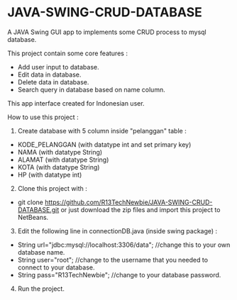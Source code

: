 # JAVA-SWING-CRUD-DATABASE
A JAVA Swing GUI app to implements some CRUD process to mysql database.

This project contain some core features :
- Add user input to database.
- Edit data in database.
- Delete data in database.
- Search query in database based on name column.

This app interface created for Indonesian user.

How to use this project :
1. Create database with 5 column inside "pelanggan" table :
  - KODE_PELANGGAN (with datatype int and set primary key)
  - NAMA (with datatype String)
  - ALAMAT (with datatype String)
  - KOTA (with datatype String)
  - HP (with datatype int)

2. Clone this project with :
  - git clone https://github.com/R13TechNewbie/JAVA-SWING-CRUD-DATABASE.git
  or just download the zip files and import this project to NetBeans.
  
3. Edit the following line in connectionDB.java (inside swing package) :
  - String url="jdbc:mysql://localhost:3306/data"; //change this to your own database name.
  - String user="root"; //change to the username that you needed to connect to your database.
  - String pass="R13TechNewbie"; //change to your database password.
  
4. Run the project.
